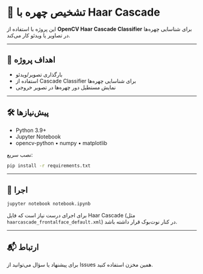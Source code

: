 # 🙂 تشخیص چهره با Haar Cascade

این پروژه با استفاده از **OpenCV Haar Cascade Classifier** برای شناسایی چهره‌ها در تصاویر یا ویدئو کار می‌کند.

---

## 🎯 اهداف پروژه
- بارگذاری تصویر/ویدئو
- استفاده از Cascade Classifier برای شناسایی چهره‌ها
- نمایش مستطیل دور چهره‌ها در تصویر خروجی

---

## 🛠 پیش‌نیازها
- Python 3.9+
- Jupyter Notebook
- opencv-python • numpy • matplotlib

نصب سریع:
```bash
pip install -r requirements.txt
```

---

## 🚀 اجرا
```bash
jupyter notebook notebook.ipynb
```

برای اجرای درست نیاز است که فایل Haar Cascade (مثل `haarcascade_frontalface_default.xml`) در کنار نوت‌بوک قرار داشته باشد.

---

## 📬 ارتباط
برای پیشنهاد یا سؤال می‌توانید از Issues همین مخزن استفاده کنید.
